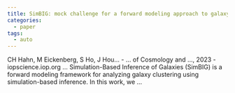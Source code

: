 ```yaml
---
title: SimBIG: mock challenge for a forward modeling approach to galaxy clustering
categories:
  - paper
tags:
  - auto
---
```

CH Hahn, M Eickenberg, S Ho, J Hou… - … of Cosmology and …, 2023 - iopscience.iop.org
… Simulation-Based Inference of Galaxies (SimBIG) is a forward modeling framework for analyzing galaxy clustering using simulation-based inference. In this work, we …
